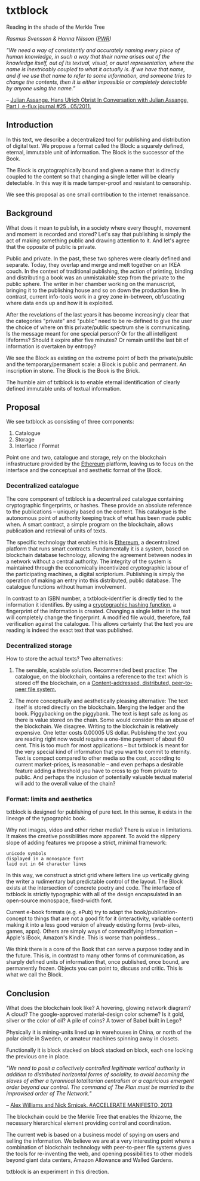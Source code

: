 # txtblock
Reading in the shade of the Merkle Tree

*Rasmus Svensson & Hanna Nilsson ([PWR])*

*”We need a way of consistently and accurately naming every piece of human knowledge, in such a way that their name arises out of the knowledge itself, out of its textual, visual, or aural representation, where the name is inextricably coupled to what it actually is. If we have that name, and if we use that name to refer to some information, and someone tries to change the contents, then it is either impossible or completely detectable by anyone using the name.”*

– [Julian Assange. Hans Ulrich Obrist In Conversation with Julian Assange, Part I, e-flux journal #25 . 05/2011.]( http://www.e-flux.com/journal/in-conversation-with-julian-assange-part-i/)

## Introduction

In this text, we describe a decentralized tool for publishing and distribution of digital text. We propose a format called the Block: a squarely defined, eternal, immutable unit of information. The Block is the successor of the Book.

The Block is cryptographically bound and given a name that is directly coupled to the content so that changing a single letter will be clearly detectable. In this way it is made tamper-proof and resistant to censorship. 

We see this proposal as one small contribution to the internet renaissance. 
 
## Background

What does it mean to publish, in a society where every thought, movement and moment is recorded and stored? Let's say that publishing is simply the act of making something public and drawing attention to it. And let's agree that the opposite of public is private. 

Public and private. In the past, these two spheres were clearly defined and separate. Today, they overlap and merge and melt together on an IKEA couch. In the context of traditional publishing, the action of printing, binding and distributing a book was an unmistakable step from the private to the public sphere. The writer in her chamber working on the manuscript, bringing it to the publishing house and so on down the production line. In contrast, current info-tools work in a grey zone in-between, obfuscating where data ends up and how it is exploited.

After the revelations of the last years it has become increasingly clear that the categories "private" and "public" need to be re-defined to give the user the choice of where on this private/public spectrum she is communicating. Is the message meant for one special person? Or for the all intelligent lifeforms? Should it expire after five minutes? Or remain until the last bit of information is overtaken by entropy?

We see the Block as existing on the extreme point of both the private/public and the temporary/permanent scale: a Block is public and permanent. An inscription in stone. The Block is the Book is the Brick.

The humble aim of txtblock is to enable eternal identification of clearly defined immutable units of textual information. 

## Proposal 

We see txtblock as consisting of three components:

1. Catalogue
2. Storage
3. Interface / Format

Point one and two, catalogue and storage, rely on the blockchain infrastructure provided by the [Ethereum] platform, leaving us to focus on the interface and the conceptual and aesthetic format of the Block.   

### Decentralized catalogue

The core component of txtblock is a decentralized catalogue containing cryptographic fingerprints, or hashes. These provide an absolute reference to the publications – uniquely based on the content. This catalogue is the autonomous point of authority keeping track of what has been made public when. A smart contract, a simple program on the blockchain, allows publication and retrieval of units of texts.

The specific technology that enables this is [Ethereum], a decentralized platform that runs smart contracts. Fundamentally it is a system, based on blockchain database technology, allowing the agreement between nodes in a network without a central authority. The integrity of the system is maintained through the economically incentivized cryptographic labour of the participating machines, a digital scriptorium. Publishing is simply the operation of making an entry into this distributed, public database. The catalogue functions without human involvement.

In contrast to an ISBN number, a txtblock-identifier is directly tied to the information it identifies. By using a [cryptographic hashing function], a fingerprint of the information is created. Changing a single letter in the text will completely change the fingerprint. A modified file would, therefore, fail verification against the catalogue. This allows certainty that the text you are reading is indeed the exact text that was published.

### Decentralized storage

How to store the actual texts? Two alternatives:

1. The sensible, scalable solution. Recommended best practice: The catalogue, on the blockchain, contains a reference to the text which is stored off the blockchain, on a [Content-addressed, distributed, peer-to-peer file system.](http://ipfs.io)

2. The more conceptually and aesthetically pleasing alternative: The text itself is stored directly on the blockchain. Merging the ledger and the book. Piggybacking on the piggybank. The text is kept safe as long as there is value stored on the chain. Some would consider this an abuse of the blockchain. We disagree. Writing to the blockchain is relatively expensive. One letter costs 0.00005 US dollar. Publishing the text you are reading right now would require a one-time payment of about 60 cent. This is too much for most applications – but txtblock is meant for the very special kind of information that you want to commit to eternity. Text is compact compared to other media so the cost, according to current market-prices, is reasonable – and even perhaps a desirable feature adding a threshold you have to cross to go from private to public. And perhaps the inclusion of potentially valuable textual material will add to the overall value of the chain?

### Format: limits and aesthetics

txtblock is designed for publishing of pure text. In this sense, it exists in the lineage of the typographic book.

Why not images, video and other richer media? There is value in limitations. It makes the creative possibilities more apparent. To avoid the slippery slope of adding features we propose a strict, minimal framework: 

    unicode symbols
    displayed in a monospace font 
    laid out in 64 character lines

In this way, we construct a strict grid where letters line up vertically giving the writer a rudimentary but predictable control of the layout. The Block exists at the intersection of concrete poetry and code. The interface of txtblock is strictly typographic with all of the design encapsulated in an open-source monospace, fixed-width font.

Current e-book formats (e.g. ePub) try to adapt the book/publication-concept to things that are not a good fit for it (interactivity, variable content) making it into a less good version of already existing forms (web-sites, games, apps). Others are simply ways of commodifying information – Apple's iBook, Amazon's Kindle. This is worse than pointless...

We think there is a core of the Book that can serve a purpose today and in the future. This is, in contrast to many other forms of communication, as sharply defined units of information that, once published, once bound, are permanently frozen. Objects you can point to, discuss and critic. This is what we call the Block.  

## Conclusion

What does the blockchain look like? A hovering, glowing network diagram? A cloud? The google-approved material-design color scheme? Is it gold, silver or the color of oil? A pile of coins? A tower of Babel built in Lego? 

Physically it is mining-units lined up in warehouses in China, or north of the polar circle in Sweden, or amateur machines spinning away in closets. 

Functionally it is block stacked on block stacked on block, each one locking the previous one in place.

*"We need to posit a collectively controlled legitimate vertical authority in addition to distributed horizontal forms of sociality, to avoid becoming the slaves of either a tyrannical totalitarian centralism or a capricious emergent order beyond our control. The command of The Plan must be married to the improvised order of The Network."*

– [Alex Williams and Nick Srnicek. #ACCELERATE MANIFESTO, 2013](http://criticallegalthinking.com/2013/05/14/accelerate-manifesto-for-an-accelerationist-politics/)

The blockchain could be the Merkle Tree that enables the Rhizome, the necessary hierarchical element providing control and coordination.

The current web is based on a business model of spying on users and selling the information. We believe we are at a very interesting point where a combination of blockchain technology with peer-to-peer file systems gives the tools for re-inventing the web, and opening possibilities to other models beyond giant data centers, Amazon Allowance and Walled Gardens. 

txtblock is an experiment in this direction. 


[Ethereum]: https://github.com/ethereum/wiki/wiki/White-Paper
[cryptographic hashing function]: http://emn178.github.io/online-tools/sha3_256.html
[IPFS]: http://ipfs.io/
[PWR]: http://pwr.site 